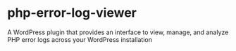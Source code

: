 # php-error-log-viewer
A WordPress plugin that provides an interface to view, manage, and analyze PHP error logs across your WordPress installation
